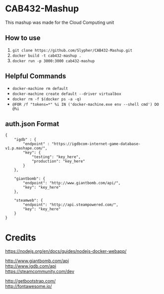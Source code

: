 # CAB432-Mashup
This mashup was made for the Cloud Computing unit

## How to use
1. `git clone https://github.com/Slypher/CAB432-Mashup.git`
2. `docker build -t cab432-mashup .`
3. `docker run -p 3000:3000 cab432-mashup`

## Helpful Commands
- `docker-machine rm default`
- `docker-machine create default --driver virtualbox`
- `docker rm -f $(docker ps -a -q)`
- `@FOR /f "tokens=*" %i IN ('docker-machine.exe env --shell cmd') DO @%i`

## auth.json Format

    {
        "igdb" : {
            "endpoint" : "https://igdbcom-internet-game-database-v1.p.mashape.com/",
            "key": {
                "testing": "key_here",
                "production": "key_here"
            }
        },

        "giantbomb": {
            "endpoint": "http://www.giantbomb.com/api/",
            "key": "key_here"
        },

        "steamweb": {
            "endpoint": "http://api.steampowered.com/",
            "key": "key_here"
        }
    }

# Credits
https://nodejs.org/en/docs/guides/nodejs-docker-webapp/


http://www.giantbomb.com/api  
http://www.igdb.com/api  
https://steamcommunity.com/dev  


http://getbootstrap.com/  
http://fontawesome.io/